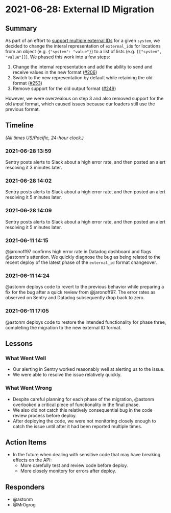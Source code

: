 # 2021-06-28: External ID Migration

## Summary

As part of an effort to [support multiple external IDs][issue-188] for a given `system`, we decided to change the interal representation of `external_id`s for locations from an object (e.g. `{"system": "value"}`) to a list of lists (e.g. `[["system", "value"]]`). We phased this work into a few steps:

1. Change the internal representation and add the ability to send and receive values in the new format ([#206][pr-206])
2. Switch to the new representation by default while retaining the old format ([#253][pr-253])
3. Remove support for the old output format ([#249][pr-249])

However, we were overzealous on step 3 and also removed support for the old _input_ format, which caused issues because our loaders still use the previous format.

## Timeline

_(All times US/Pacific, 24-hour clock.)_

### 2021-06-28 13:59

Sentry posts alerts to Slack about a high error rate, and then posted an alert resolving it 3 minutes later.

### 2021-06-28 14:02

Sentry posts alerts to Slack about a high error rate, and then posted an alert resolving it 5 minutes later.

### 2021-06-28 14:09

Sentry posts alerts to Slack about a high error rate, and then posted an alert resolving it 5 minutes later.

### 2021-06-11 14:15

@jaronoff97 confirms high error rate in Datadog dashboard and flags @astonm's attention. We quickly diagnose the bug as being related to the recent
deploy of the latest phase of the `external_id` format changeover.

### 2021-06-11 14:24

@astonm deploys code to revert to the previous behavior while preparing a fix for the bug after a quick review from @jaronoff97. The error rates as observed on Sentry and Datadog subsequently drop back to zero.

### 2021-06-11 17:05

@astonm deploys code to restore the intended functionality for phase three, completing the migration to the new external ID format.

## Lessons

### What Went Well

-   Our alerting in Sentry worked reasonably well at alerting us to the issue.
-   We were able to resolve the issue relatively quickly.

### What Went Wrong

-   Despite careful planning for each phase of the migration, @astonm overlooked a critical piece of functionality in the final phase.
-   We also did not catch this relatively consequential bug in the code review process before deploy.
-   After deploying the code, we were not monitoring closely enough to catch the issue until after it had been reported multiple times.

## Action Items

-   In the future when dealing with sensitive code that may have breaking effects on the API:
    -   More carefully test and review code before deploy.
    -   More closely monitory for errors after deploy.

## Responders

-   @astonm
-   @Mr0grog

[issue-188]: https://github.com/usdigitalresponse/appointment-availability-infra/issues/188
[pr-206]: https://github.com/usdigitalresponse/appointment-availability-infra/pull/206
[pr-253]: https://github.com/usdigitalresponse/appointment-availability-infra/pull/253
[pr-249]: https://github.com/usdigitalresponse/appointment-availability-infra/pull/249
